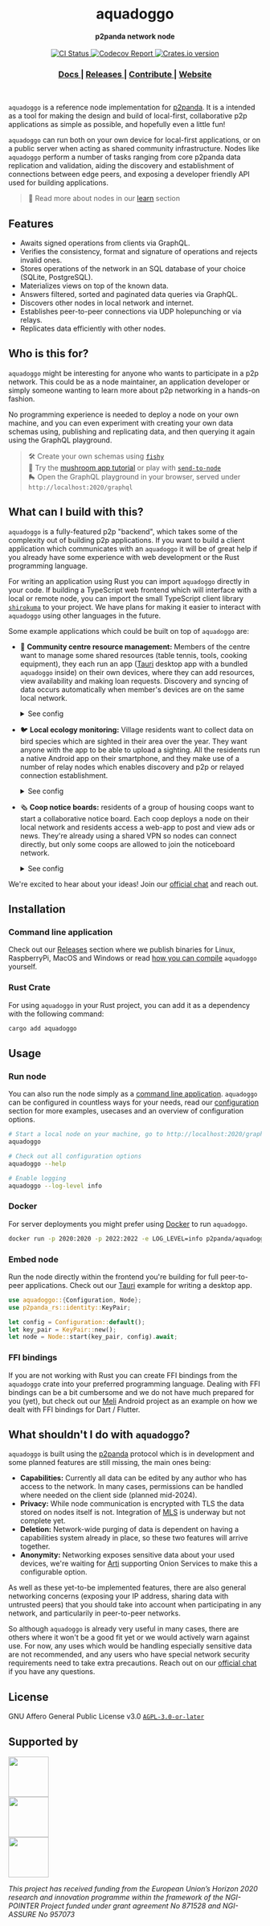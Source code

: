 <h1 align="center">aquadoggo</h1>

<div align="center">
  <strong>p2panda network node</strong>
</div>

<br />

<div align="center">
  <!-- CI status -->
  <a href="https://github.com/p2panda/aquadoggo/actions">
    <img src="https://img.shields.io/github/actions/workflow/status/p2panda/aquadoggo/tests.yml?branch=main&style=flat-square" alt="CI Status" />
  </a>
  <!-- Codecov report -->
  <a href="https://app.codecov.io/gh/p2panda/aquadoggo/">
    <img src="https://img.shields.io/codecov/c/gh/p2panda/aquadoggo?style=flat-square" alt="Codecov Report" />
  </a>
  <!-- Crates version -->
  <a href="https://crates.io/crates/aquadoggo">
    <img src="https://img.shields.io/crates/v/aquadoggo.svg?style=flat-square" alt="Crates.io version" />
  </a>
</div>

<div align="center">
  <h3>
    <a href="https://docs.rs/aquadoggo">
      Docs
    </a>
    <span> | </span>
    <a href="https://github.com/p2panda/aquadoggo/releases">
      Releases
    </a>
    <span> | </span>
    <a href="https://p2panda.org/about/contribute">
      Contribute
    </a>
    <span> | </span>
    <a href="https://p2panda.org">
      Website
    </a>
  </h3>
</div>

<br/>

`aquadoggo` is a reference node implementation for [p2panda](https://p2panda.org). It is a intended as a tool for making the design and build of local-first, collaborative p2p applications as simple as possible, and hopefully even a little fun!

`aquadoggo` can run both on your own device for local-first applications, or on a public server when acting as shared community infrastructure. Nodes like `aquadoggo` perform a number of tasks ranging from core p2panda data replication and validation, aiding the discovery and establishment of connections between edge peers, and exposing a developer friendly API used for building applications.

> 📖 Read more about nodes in our [learn](https://p2panda.org/learn/networks) section

## Features

- Awaits signed operations from clients via GraphQL.
- Verifies the consistency, format and signature of operations and rejects invalid ones.
- Stores operations of the network in an SQL database of your choice (SQLite, PostgreSQL).
- Materializes views on top of the known data.
- Answers filtered, sorted and paginated data queries via GraphQL.
- Discovers other nodes in local network and internet.
- Establishes peer-to-peer connections via UDP holepunching or via relays.
- Replicates data efficiently with other nodes.

## Who is this for?

`aquadoggo` might be interesting for anyone who wants to participate in a p2p network. This could be as a node maintainer, an application developer or simply someone wanting to learn more about p2p networking in a hands-on fashion.

No programming experience is needed to deploy a node on your own machine, and you can even experiment with creating your own data schemas using, publishing and replicating data, and then querying it again using the GraphQL playground.

> 🛠️ Create your own schemas using [`fishy`](https://github.com/p2panda/fishy)<br />
> 📖 Try the [mushroom app tutorial](https://p2panda.org/tutorials/mushroom-app) or play with [`send-to-node`](https://github.com/p2panda/send-to-node)<br />
> 🛼 Open the GraphQL playground in your browser, served under `http://localhost:2020/graphql`

## What can I build with this?

`aquadoggo` is a fully-featured p2p "backend", which takes some of the complexity out of building p2p applications. If you want to build a client application which communicates with an `aquadoggo` it will be of great help if you already have some experience with web development or the Rust programming language.

For writing an application using Rust you can import `aquadoggo` directly in your code. If building a TypeScript web frontend which will interface with a local or remote node, you can import the small TypeScript client library [`shirokuma`](https://github.com/p2panda/shirokuma) to your project. We have plans for making it easier to interact with `aquadoggo` using other languages in the future.

Some example applications which could be built on top of `aquadoggo` are:

- 🥄 **Community centre resource management:** Members of the centre want to manage some shared resources (table tennis, tools, cooking equipment), they each run an app ([Tauri](https://tauri.app/) desktop app with a bundled `aquadoggo` inside) on their own devices, where they can add resources, view availability and making loan requests. Discovery and syncing of data occurs automatically when member's devices are on the same local network.
    <details>
    <summary>See config</summary>
    <br>

    ```toml
    # Schemas needed for our resource management application
    allow_schema_ids = [
        "resource_0020c3accb0b0c8822ecc0309190e23de5f7f6c82f660ce08023a1d74e055a3d7c4d",
        "resource_booking_request_0020aaabb3edecb2e8b491b0c0cb6d7d175e4db0e9da6003b93de354feb9c52891d0",
        "resource_booking_accepted_00209a75d6f1440c188fa52555c8cdd60b3988e468e1db2e469b7d4425a225eba8ec",
    ]

    # Enable mDNS discovery to automatically find other nodes on the local network and share data with them
    mdns = true
    ```
    </details>
- 🐦 **Local ecology monitoring:** Village residents want to collect data on bird species which are sighted in their area over the year. They want anyone with the app to be able to upload a sighting. All the residents run a native Android app on their smartphone, and they make use of a number of relay nodes which enables discovery and p2p or relayed connection establishment.
    <details>
    <summary>See config</summary>
    <br>

    _app node config_
    ```toml
    # Schemas needed for our ecology monitoring application
    allow_schema_ids = [
        "bird_species_0020c3accb0b0c8822ecc0309190e23de5f7f6c82f660ce08023a1d74e055a3d7c4d",
        "bird_sighting_0020aaabb3edecb2e8b491b0c0cb6d7d175e4db0e9da6003b93de354feb9c52891d0",
    ]

    # Addresses of the relay nodes helping us to connect the residents over the internet
    relay_addresses = [
        "203.0.113.1:2022",
        "198.51.100.21:2022",
    ]
    ```

    _relay node config_
    ```toml
    # A relay doesn't need to support any schemas
    allow_schema_ids = []

    # Enable relay mode
    relay_mode = true
    ```
    </details>
- 🗞️ **Coop notice boards:** residents of a group of housing coops want to start a collaborative notice board. Each coop deploys a node on their local network and residents access a web-app to post and view ads or news. They're already using a shared VPN so nodes can connect directly, but only some coops are allowed to join the noticeboard network.
    <details>
    <summary>See config</summary>
    <br>

    ```toml
    # Schemas needed for our coop notice board application
    allow_schema_ids = [
        "notice_board_0020c3accb0b0c8822ecc0309190e23de5f7f6c82f660ce08023a1d74e055a3d7c4d",
        "notice_board_post_0020aaabb3edecb2e8b491b0c0cb6d7d175e4db0e9da6003b93de354feb9c52891d0",
    ]

    # Addresses of already known nodes we can connect directly to
    direct_node_addresses = [
        "192.0.2.78:2022",
        "198.51.100.22:2022",
        "192.0.2.211:2022",
        "203.0.114.123:2022",
    ]

    # Peer ids of allowed peers, these will be the expected identities for the nodes we are connecting
    # directly to
    allowed_peer_ids = [
        "12D3KooWP1ahRHeNp6s1M9qDJD2oyqRsYFeKLYjcjmFxrq6KM8xd",
        "12D3KooWPC9zdWXQ3aCEcxvuct9KUWU5tPsUT6KFo29Wf8jWRW24",
        "12D3KooWDNNSdY8vxYKYZBGdfDTg1ZafxEVuEmh49jtF8rUeMkq2",
        "12D3KooWMKiBvAxynLn7KmqbWdEzA8yq3of6yoLZF1cpmb4Z9fHf",
    ]
    ```
    </details>

We're excited to hear about your ideas! Join our [official chat](https://wald.liebechaos.org/) and reach out.

## Installation

### Command line application

Check out our [Releases](/releases) section where we publish binaries for Linux, RaspberryPi, MacOS and Windows or read [how you can compile](/aquadoggo_cli/README.md#Installation) `aquadoggo` yourself.

### Rust Crate

For using `aquadoggo` in your Rust project, you can add it as a dependency with the following command:

```bash
cargo add aquadoggo
```

## Usage

### Run node

You can also run the node simply as a [command line application](#). `aquadoggo` can be configured in countless ways for your needs, read our [configuration](/aquadoggo_cli/README.md#Usage) section for more examples, usecases and an overview of configuration options.

```bash
# Start a local node on your machine, go to http://localhost:2020/graphql for using the GraphQL playground
aquadoggo

# Check out all configuration options
aquadoggo --help

# Enable logging
aquadoggo --log-level info
```

### Docker

For server deployments you might prefer using [Docker](https://hub.docker.com/r/p2panda/aquadoggo) to run `aquadoggo`.

```bash
docker run -p 2020:2020 -p 2022:2022 -e LOG_LEVEL=info p2panda/aquadoggo
```

### Embed node

Run the node directly within the frontend you're building for full peer-to-peer applications. Check out our [Tauri](https://github.com/p2panda/tauri-example) example for writing a desktop app.

```rust
use aquadoggo::{Configuration, Node};
use p2panda_rs::identity::KeyPair;

let config = Configuration::default();
let key_pair = KeyPair::new();
let node = Node::start(key_pair, config).await;
```

### FFI bindings

If you are not working with Rust you can create FFI bindings from the `aquadoggo` crate into your preferred programming language. Dealing with FFI bindings can be a bit cumbersome and we do not have much prepared for you (yet), but check out our [Meli](https://github.com/p2panda/meli/) Android project as an example on how we dealt with FFI bindings for Dart / Flutter.

## What shouldn't I do with `aquadoggo`?

`aquadoggo` is built using the [p2panda](https://p2panda.org) protocol which is in development and some planned features are still missing, the main ones being:

- **Capabilities:** Currently all data can be edited by any author who has access to the network. In many cases, permissions can be handled where needed on the client side (planned mid-2024).
- **Privacy:** While node communication is encrypted with TLS the data stored on nodes itself is not. Integration of [MLS](https://p2panda.org/specification/encryption/) is underway but not complete yet.
- **Deletion:** Network-wide purging of data is dependent on having a capabilities system already in place, so these two features will arrive together.
- **Anonymity:** Networking exposes sensitive data about your used devices, we're waiting for [Arti](https://tpo.pages.torproject.net/core/arti/) supporting Onion Services to make this a configurable option.

As well as these yet-to-be implemented features, there are also general networking concerns (exposing your IP address, sharing data with untrusted peers) that you should take into account when participating in any network, and particularily in peer-to-peer networks.

So although `aquadoggo` is already very useful in many cases, there are others where it won't be a good fit yet or we would actively warn against use. For now, any uses which would be handling especially sensitive data are not recommended, and any users who have special network security requirements need to take extra precautions. Reach out on our [official chat](https://wald.liebechaos.org/) if you have any questions.

## License

GNU Affero General Public License v3.0 [`AGPL-3.0-or-later`](LICENSE)

## Supported by

<img src="https://raw.githubusercontent.com/p2panda/.github/main/assets/ngi-logo.png" width="auto" height="80px"><br />
<img src="https://raw.githubusercontent.com/p2panda/.github/main/assets/nlnet-logo.svg" width="auto" height="80px"><br />
<img src="https://raw.githubusercontent.com/p2panda/.github/main/assets/eu-flag-logo.png" width="auto" height="80px">

*This project has received funding from the European Union’s Horizon 2020
research and innovation programme within the framework of the NGI-POINTER
Project funded under grant agreement No 871528 and NGI-ASSURE No 957073*
